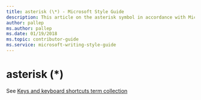 ```yaml
---
title: asterisk (\*) - Microsoft Style Guide
description: This article on the asterisk symbol in accordance with Microsoft style guidelines links to a keys and keyboard shortcuts term collection.
author: pallep
ms.author: pallep
ms.date: 01/19/2018
ms.topic: contributor-guide
ms.service: microsoft-writing-style-guide
---
```


# asterisk (\*)

See [Keys and keyboard shortcuts term collection](~/a-z-word-list-term-collections/term-collections/keys-keyboard-shortcuts.md)
